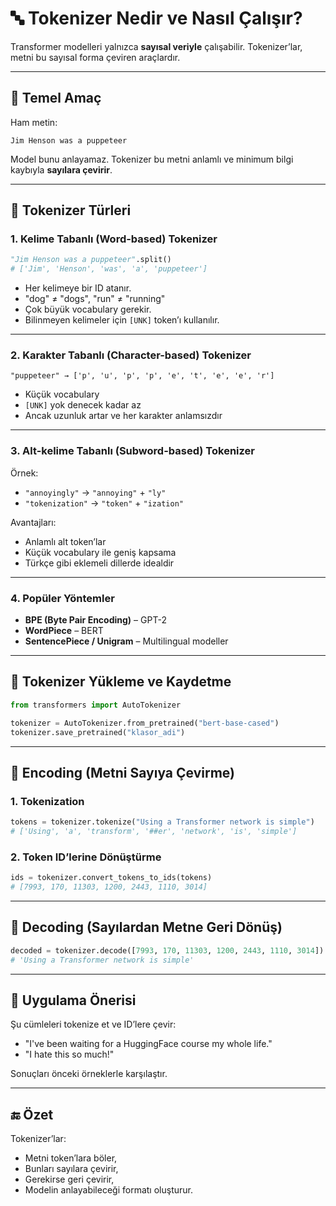 
# 🔤 Tokenizer Nedir ve Nasıl Çalışır?

Transformer modelleri yalnızca **sayısal veriyle** çalışabilir. Tokenizer’lar, metni bu sayısal forma çeviren araçlardır.

---

## 📌 Temel Amaç

Ham metin:
```
Jim Henson was a puppeteer
```

Model bunu anlayamaz. Tokenizer bu metni anlamlı ve minimum bilgi kaybıyla **sayılara çevirir**.

---

## 🧱 Tokenizer Türleri

### 1. **Kelime Tabanlı (Word-based) Tokenizer**
```python
"Jim Henson was a puppeteer".split()
# ['Jim', 'Henson', 'was', 'a', 'puppeteer']
```

- Her kelimeye bir ID atanır.
- "dog" ≠ "dogs", "run" ≠ "running"
- Çok büyük vocabulary gerekir.
- Bilinmeyen kelimeler için `[UNK]` token’ı kullanılır.

---

### 2. **Karakter Tabanlı (Character-based) Tokenizer**

```text
"puppeteer" → ['p', 'u', 'p', 'p', 'e', 't', 'e', 'e', 'r']
```

- Küçük vocabulary
- `[UNK]` yok denecek kadar az
- Ancak uzunluk artar ve her karakter anlamsızdır

---

### 3. **Alt-kelime Tabanlı (Subword-based) Tokenizer**

Örnek:
- `"annoyingly"` → `"annoying"` + `"ly"`
- `"tokenization"` → `"token"` + `"ization"`

Avantajları:
- Anlamlı alt token’lar
- Küçük vocabulary ile geniş kapsama
- Türkçe gibi eklemeli dillerde idealdir

---

### 4. **Popüler Yöntemler**

- **BPE (Byte Pair Encoding)** – GPT-2
- **WordPiece** – BERT
- **SentencePiece / Unigram** – Multilingual modeller

---

## 💾 Tokenizer Yükleme ve Kaydetme

```python
from transformers import AutoTokenizer

tokenizer = AutoTokenizer.from_pretrained("bert-base-cased")
tokenizer.save_pretrained("klasor_adi")
```

---

## 🔁 Encoding (Metni Sayıya Çevirme)

### 1. Tokenization
```python
tokens = tokenizer.tokenize("Using a Transformer network is simple")
# ['Using', 'a', 'transform', '##er', 'network', 'is', 'simple']
```

### 2. Token ID’lerine Dönüştürme
```python
ids = tokenizer.convert_tokens_to_ids(tokens)
# [7993, 170, 11303, 1200, 2443, 1110, 3014]
```

---

## 🔁 Decoding (Sayılardan Metne Geri Dönüş)

```python
decoded = tokenizer.decode([7993, 170, 11303, 1200, 2443, 1110, 3014])
# 'Using a Transformer network is simple'
```

---

## 🧪 Uygulama Önerisi

Şu cümleleri tokenize et ve ID’lere çevir:
- "I've been waiting for a HuggingFace course my whole life."
- "I hate this so much!"

Sonuçları önceki örneklerle karşılaştır.

---

## 🔚 Özet

Tokenizer’lar:
- Metni token’lara böler,
- Bunları sayılara çevirir,
- Gerekirse geri çevirir,
- Modelin anlayabileceği formatı oluşturur.
